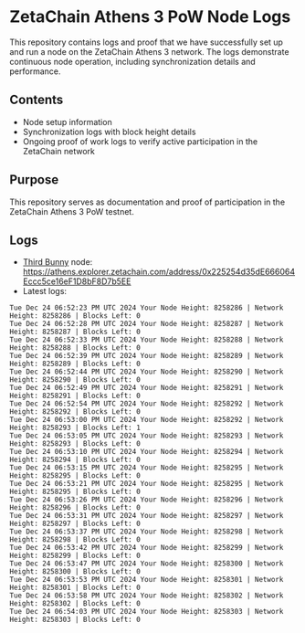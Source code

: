 # ZetaChain Athens 3 PoW Node Logs
This repository contains logs and proof that we have successfully set up and run a node on the ZetaChain Athens 3 network. The logs demonstrate continuous node operation, including synchronization details and performance.

## Contents
- Node setup information
- Synchronization logs with block height details
- Ongoing proof of work logs to verify active participation in the ZetaChain network

## Purpose
This repository serves as documentation and proof of participation in the ZetaChain Athens 3 PoW testnet.

## Logs

- [Third Bunny](https://thirdbunny.xyz/) node: https://athens.explorer.zetachain.com/address/0x225254d35dE666064Eccc5ce16eF1D8bF8D7b5EE
- Latest logs:
```
Tue Dec 24 06:52:23 PM UTC 2024 Your Node Height: 8258286 | Network Height: 8258286 | Blocks Left: 0
Tue Dec 24 06:52:28 PM UTC 2024 Your Node Height: 8258287 | Network Height: 8258287 | Blocks Left: 0
Tue Dec 24 06:52:33 PM UTC 2024 Your Node Height: 8258288 | Network Height: 8258288 | Blocks Left: 0
Tue Dec 24 06:52:39 PM UTC 2024 Your Node Height: 8258289 | Network Height: 8258289 | Blocks Left: 0
Tue Dec 24 06:52:44 PM UTC 2024 Your Node Height: 8258290 | Network Height: 8258290 | Blocks Left: 0
Tue Dec 24 06:52:49 PM UTC 2024 Your Node Height: 8258291 | Network Height: 8258291 | Blocks Left: 0
Tue Dec 24 06:52:54 PM UTC 2024 Your Node Height: 8258292 | Network Height: 8258292 | Blocks Left: 0
Tue Dec 24 06:53:00 PM UTC 2024 Your Node Height: 8258292 | Network Height: 8258293 | Blocks Left: 1
Tue Dec 24 06:53:05 PM UTC 2024 Your Node Height: 8258293 | Network Height: 8258293 | Blocks Left: 0
Tue Dec 24 06:53:10 PM UTC 2024 Your Node Height: 8258294 | Network Height: 8258294 | Blocks Left: 0
Tue Dec 24 06:53:15 PM UTC 2024 Your Node Height: 8258295 | Network Height: 8258295 | Blocks Left: 0
Tue Dec 24 06:53:21 PM UTC 2024 Your Node Height: 8258295 | Network Height: 8258295 | Blocks Left: 0
Tue Dec 24 06:53:26 PM UTC 2024 Your Node Height: 8258296 | Network Height: 8258296 | Blocks Left: 0
Tue Dec 24 06:53:31 PM UTC 2024 Your Node Height: 8258297 | Network Height: 8258297 | Blocks Left: 0
Tue Dec 24 06:53:37 PM UTC 2024 Your Node Height: 8258298 | Network Height: 8258298 | Blocks Left: 0
Tue Dec 24 06:53:42 PM UTC 2024 Your Node Height: 8258299 | Network Height: 8258299 | Blocks Left: 0
Tue Dec 24 06:53:47 PM UTC 2024 Your Node Height: 8258300 | Network Height: 8258300 | Blocks Left: 0
Tue Dec 24 06:53:53 PM UTC 2024 Your Node Height: 8258301 | Network Height: 8258301 | Blocks Left: 0
Tue Dec 24 06:53:58 PM UTC 2024 Your Node Height: 8258302 | Network Height: 8258302 | Blocks Left: 0
Tue Dec 24 06:54:03 PM UTC 2024 Your Node Height: 8258303 | Network Height: 8258303 | Blocks Left: 0
```
